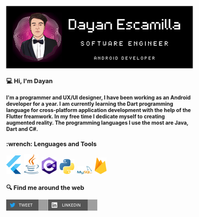 

<div id"header" align="center">
<img src='https://github.com/dayanescamilla/dayanescamilla/blob/main/Banner_Dayan.png' alt='Banner' align="center" width="900">
</div>

### :computer: Hi, I'm Dayan 

<div id="body">
  <h4>I'm a programmer and UX/UI designer, I have been working as an Android developer for a year.
I am currently learning the Dart programming language for cross-platform application development with the help of the Flutter freamwork.
In my free time I dedicate myself to creating augmented reality. The programming languages I use the most are Java, Dart and C#. </h4>
</div>




<div id="footer">
  <h3> :wrench: Lenguages and Tools</h3>
  <img src='https://github.com/dayanescamilla/dayanescamilla/blob/main/ic_logo.png' title='Flutter' width="40" heigth="40">&nbsp;
  <img src='https://github.com/dayanescamilla/dayanescamilla/blob/main/ic_java.png' title='Java' width="40" heigth="40">&nbsp;
  <img src='https://github.com/dayanescamilla/dayanescamilla/blob/main/ic_csharp.png' title='C#' width="40" heigth="40">&nbsp;
  <img src='https://github.com/dayanescamilla/dayanescamilla/blob/main/ic_python.png' title='Python' width="40" heigth="40">&nbsp;
  <img src='https://github.com/dayanescamilla/dayanescamilla/blob/main/ic_mysql.png' title='MySQL' width="40" heigth="40">&nbsp;
  <img src='https://github.com/dayanescamilla/dayanescamilla/blob/main/ic_firebase.png' title='Firebase' width="32" heigth="32">&nbsp;
  </div>

### :mag: Find me around the web
[<img src='https://github.com/dayanescamilla/dayanescamilla/blob/main/sh_twitter.svg' title='Twitter' align="left" height='30'>](https://twitter.com/dayan_ep) [<img src='https://github.com/dayanescamilla/dayanescamilla/blob/main/sh_linkedin.svg' alt='LinkedIn' height='30'>](https://www.linkedin.com/in/dayanescamillaperez/)

<!--
**dayanescamilla/dayanescamilla** is a ✨ _special_ ✨ repository because its `README.md` (this file) appears on your GitHub profile.

Here are some ideas to get you started:

- 🔭 I’m currently working on ...
- 🌱 I’m currently learning ...
- 👯 I’m looking to collaborate on ...
- 🤔 I’m looking for help with ...
- 💬 Ask me about ...
- 📫 How to reach me: ...
- 😄 Pronouns: ...
- ⚡ Fun fact: ...
-->
